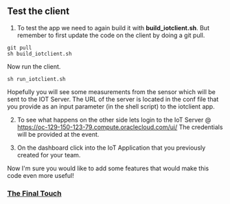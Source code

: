 ## Test the client ##

1. To test the app we need to again build it with **build_iotclient.sh**. But remember to first update the code on the client by doing a git pull.
```
git pull
sh build_iotclient.sh
```
Now run the client.
```
sh run_iotclient.sh
```
Hopefully you will see some measurements from the sensor which will be sent to the IOT Server. The URL of the server is located in the conf file that you provide as an input parameter (in the shell script) to the iotclient app.

2. To see what happens on the other side lets login to the IoT Server @ https://oc-129-150-123-79.compute.oraclecloud.com/ui/
The credentials will be provided at the event.

3. On the dashboard click into the IoT Application that you previously created for your team.

Now I'm sure you would like to add some features that would make this code even more useful!

### [The Final Touch](iotclientfinaltouch.md) ###

